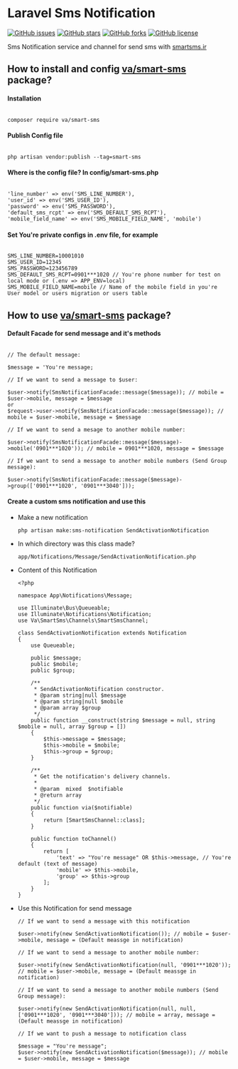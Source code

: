 # Laravel Sms Notification
[![GitHub issues](https://img.shields.io/github/issues/va1hi9da9sh2ou0rz2ad1eh7/smart-sms?style=flat-square)](https://github.com/va1hi9da9sh2ou0rz2ad1eh7/cutlet-helper/issues)
[![GitHub stars](https://img.shields.io/github/stars/va1hi9da9sh2ou0rz2ad1eh7/smart-sms?style=flat-square)](https://github.com/va1hi9da9sh2ou0rz2ad1eh7/cutlet-helper/stargazers)
[![GitHub forks](https://img.shields.io/github/forks/va1hi9da9sh2ou0rz2ad1eh7/smart-sms?style=flat-square)](https://github.com/va1hi9da9sh2ou0rz2ad1eh7/cutlet-helper/network)
[![GitHub license](https://img.shields.io/github/license/va1hi9da9sh2ou0rz2ad1eh7/smart-sms?style=flat-square)](https://github.com/va1hi9da9sh2ou0rz2ad1eh7/cutlet-helper/blob/master/LICENSE)

Sms Notification service and channel for send sms with [smartsms.ir](https://smartsms.ir/)

## How to install and config [va/smart-sms](https://github.com/va1hi9da9sh2ou0rz2ad1eh7/smart-sms) package?

#### Installation

```

composer require va/smart-sms

```

#### Publish Config file

```

php artisan vendor:publish --tag=smart-sms

```

#### Where is the config file? In config/smart-sms.php

```

'line_number' => env('SMS_LINE_NUMBER'),
'user_id' => env('SMS_USER_ID'),
'password' => env('SMS_PASSWORD'),
'default_sms_rcpt' => env('SMS_DEFAULT_SMS_RCPT'),
'mobile_field_name' => env('SMS_MOBILE_FIELD_NAME', 'mobile')

```

#### Set You're private configs in .env file, for example

```

SMS_LINE_NUMBER=10001010
SMS_USER_ID=12345
SMS_PASSWORD=123456789
SMS_DEFAULT_SMS_RCPT=0901***1020 // You're phone number for test on local mode or (.env => APP_ENV=local)
SMS_MOBILE_FIELD_NAME=mobile // Name of the mobile field in you're User model or users migration or users table

```

## How to use [va/smart-sms](https://github.com/va1hi9da9sh2ou0rz2ad1eh7/smart-sms) package?

#### Default Facade for send message and it's methods

```

// The default message:

$message = 'You're message;

// If we want to send a message to $user:

$user->notify(SmsNotificationFacade::message($message)); // mobile = $user->mobile, message = $message
or
$request->user->notify(SmsNotificationFacade::message($message)); // mobile = $user->mobile, message = $message

// If we want to send a mesage to another mobile number:

$user->notify(SmsNotificationFacade::message($message)->mobile('0901***1020')); // mobile = 0901***1020, message = $message

// If we want to send a message to another mobile numbers (Send Group message):

$user->notify(SmsNotificationFacade::message($message)->group(['0901***1020', '0901***3040']));

```

#### Create a custom sms notification and use this

- Make a new notification

    ```
    php artisan make:sms-notification SendActivationNotification
    ```
- In which directory was this class made?

    ```
    app/Notifications/Message/SendActivationNotification.php
    ```
- Content of this Notification
 
     ```
     <?php
 
     namespace App\Notifications\Message;
 
     use Illuminate\Bus\Queueable;
     use Illuminate\Notifications\Notification;
     use Va\SmartSms\Channels\SmartSmsChannel;
 
     class SendActivationNotification extends Notification
     {
         use Queueable;
 
         public $message;
         public $mobile;
         public $group;
 
         /**
          * SendActivationNotification constructor.
          * @param string|null $message
          * @param string|null $mobile
          * @param array $group
          */
         public function __construct(string $message = null, string $mobile = null, array $group = [])
         {
             $this->message = $message;
             $this->mobile = $mobile;
             $this->group = $group;
         }
 
         /**
          * Get the notification's delivery channels.
          *
          * @param  mixed  $notifiable
          * @return array
          */
         public function via($notifiable)
         {
             return [SmartSmsChannel::class];
         }
 
         public function toChannel()
         {
             return [
                 'text' => "You're message" OR $this->message, // You're default (text of message)
                 'mobile' => $this->mobile,
                 'group' => $this->group
             ];
         }
     }
 
     ```
  
- Use this Notification for send message

    ```
    // If we want to send a message with this notification

    $user->notify(new SendActivationNotification()); // mobile = $user->mobile, message = (Default meassge in notification)

    // If we want to send a message to another mobile number:

    $user->notify(new SendActivationNotification(null, '0901***1020')); // mobile = $user->mobile, message = (Default meassge in notification)

    // If we want to send a message to another mobile numbers (Send Group message):

    $user->notify(new SendActivationNotification(null, null, ['0901***1020', '0901***3040'])); // mobile = array, message = (Default meassge in notification)

    // If we want to push a message to notification class

    $message = "You're message";
    $user->notify(new SendActivationNotification($message)); // mobile = $user->mobile, message = $message
    ```



